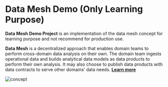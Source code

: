 # Data Mesh Demo (Only Learning Purpose)

**Data Mesh Demo Project** is an implementation of the data mesh concept for learning purpose and not recommend for production use. 

**Data Mesh** is a decentralized approach that enables domain teams to perform cross-domain data analysis on their own. The domain team ingests operational data and builds analytical data models as data products to perform their own analysis. It may also choose to publish data products with data contracts to serve other domains’ data needs.
[**Learn more**](https://www.datamesh-architecture.com/)

![concept](https://assets.website-files.com/5e6f9b297ef3941db2593ba1/632366264003195414573521_f5BOvmbqfq3ogOWclcgVqDA8QFOUmgpAfXBSZCd9Qh0Ym_C8K9npZWXAJcR3U7seaOBUY-nLEtQlzXL3BZhaHuF0yQJ38Ei4zXcAGnyk87qrA-A8Y9v10HlMBkdbrLkLMw2syjQbHp9_qAoM5bcUa4TDMwXZ03TGlj5iHzTA4m9KyfT3ISQ.png)
